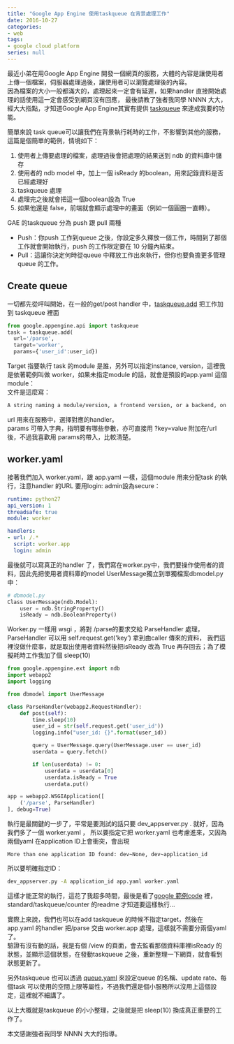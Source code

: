 ```yaml
---
title: "Google App Engine 使用taskqueue 在背景處理工作"
date: 2016-10-27
categories:
- web
tags:
- google cloud platform
series: null
---
```


最近小弟在用Google App Engine 開發一個網頁的服務，大體的內容是讓使用者上傳一個檔案，伺服器處理過後，讓使用者可以瀏覽處理後的內容。  
因為檔案的大小一般都滿大的，處理起來一定會有延遲，如果handler 直接開始處理的話使用這一定會感受到網頁沒有回應，
最後請教了強者我同學 NNNN 大大，經大大指點，才知道Google App Engine其實有提供 [taskqueue](https://cloud.google.com/appengine/docs/standard/python/taskqueue)
來達成我要的功能。  
<!--more-->

簡單來說 task queue可以讓我們在背景執行耗時的工作，不影響到其他的服務，這篇是個簡單的範例，情境如下：
1. 使用者上傳要處理的檔案，處理過後會把處理的結果送到 ndb 的資料庫中儲存
2. 使用者的 ndb model 中，加上一個 isReady 的boolean，用來記錄資料是否已經處理好
3. taskqueue 處理
4. 處理完之後就會把這一個boolean設為 True
5. 如果他還是 false，前端就會顯示處理中的畫面（例如一個圓圈一直轉）。  

GAE 的taskqueue 分為 push 跟 pull 兩種  

* Push：你push 工作到queue 之後，你設定多久釋放一個工作，時間到了那個工作就會開始執行，push 的工作限定要在 10 分鐘內結束。
* Pull：這讓你決定何時從queue 中釋放工作出來執行，但你也要負擔更多管理queue 的工作。

## Create queue
一切都先從呯叫開始，在一般的get/post handler 中，[taskqueue.add](https://cloud.google.com/appengine/docs/standard/python/taskqueue/push/creating-tasks)
把工作加到 taskqueue 裡面  
```python
from google.appengine.api import taskqueue
task = taskqueue.add(
  url='/parse',
  target='worker',
  params={'user_id':user_id})
```

Target 指要執行 task 的module 是誰，另外可以指定instance, version，這裡我是依著範例叫做 worker，如果未指定module 的話，就會是預設的app.yaml 這個module：  
文件是這麼寫：  
```txt
A string naming a module/version, a frontend version, or a backend, on which to execute all of the tasks enqueued onto this queue. … If target is unspecified, then tasks are invoked on the same version of the application where they were enqueued.
```
url 用來在服務中，選擇對應的handler。  
params 可帶入字典，指明要有哪些參數，亦可直接用 ?key=value 附加在/url 後，不過我喜歡用 params的帶入，比較清楚。  

## worker.yaml
接著我們加入 worker.yaml，跟 app.yaml 一樣，這個module 用來分配task 的執行，注意handler 的URL 要用login: admin設為secure：  
```yaml
runtime: python27
api_version: 1
threadsafe: true
module: worker

handlers:
- url: /.*
  script: worker.app
  login: admin
```

最後就可以寫真正的handler 了，我們寫在worker.py中，我們要操作使用者的資料，因此先把使用者資料庫的model UserMessage獨立到單獨檔案dbmodel.py 中：  
```python
# dbmodel.py
Class UserMessage(ndb.Model):
    user = ndb.StringProperty()
    isReady = ndb.BooleanProperty()
```

Worker.py 一樣用 wsgi ，將對 /parse的要求交給 ParseHandler 處理，ParseHandler 可以用 self.request.get('key’) 拿到由caller 傳來的資料，
我們這裡沒做什麼事，就是取出使用者資料然後把isReady 改為 True 再存回去；為了模擬耗時工作我加了個 sleep(10)  
```python
from google.appengine.ext import ndb
import webapp2
import logging

from dbmodel import UserMessage

class ParseHandler(webapp2.RequestHandler):
    def post(self):
        time.sleep(10)
        user_id = str(self.request.get('user_id'))
        logging.info("user_id: {}".format(user_id))

        query = UserMessage.query(UserMessage.user == user_id)
        userdata = query.fetch()

        if len(userdata) != 0:
            userdata = userdata[0]
            userdata.isReady = True
            userdata.put()

app = webapp2.WSGIApplication([
    ('/parse', ParseHandler)
], debug=True)
```

執行是最關鍵的一步了，平常是要測試的話只要  dev\_appserver.py . 就好，因為我們多了一個 worker.yaml ，
所以要指定它把 worker.yaml 也考慮進來，又因為兩個yaml 在application ID上會衝突，會出現  
```
More than one application ID found: dev~None, dev~application_id
```

所以要明確指定ID：  
```bash
dev_appserver.py -A application_id app.yaml worker.yaml
```
這樣才能正常的執行，這花了我超多時間，最後是看了[google 範例code](https://github.com/GoogleCloudPlatform/python-docs-samples) 裡，
standard/taskqueue/counter 的readme 才知道要這樣執行…  

實際上來說，我們也可以在add taskqueue 的時候不指定target，然後在app.yaml 的handler 把/parse 交由 worker.app 處理，這樣就不需要分兩個yaml 了。  
驗證有沒有動的話，我是有個 /view 的頁面，會去監看那個資料庫裡isReady 的狀態，並顯示這個狀態，在發動taskqueue 之後，重新整理一下網頁，就會看到狀態更新了。  

另外taskqueue 也可以透過 [queue.yaml](https://cloud.google.com/appengine/docs/python/config/queueref) 
來設定queue 的名稱、update rate、每個task 可以使用的空間上限等屬性，不過我們還是個小服務所以沒用上這個設定，這裡就不細講了。  

以上大概就是taskqueue 的小小整理，之後就是把 sleep(10) 換成真正重要的工作了。  

本文感謝強者我同學 NNNN 大大的指導。
